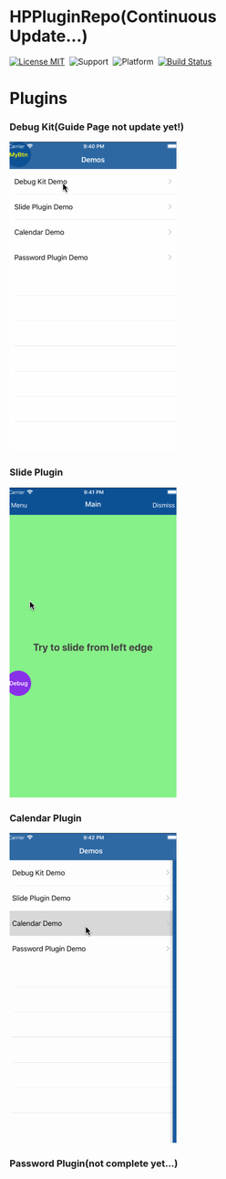 HPPluginRepo(Continuous Update...)
==============
[![License MIT](https://img.shields.io/badge/license-MIT-green.svg?style=flat)](https://github.com/shuangyu/HPPluginRepo/blob/master/The%20MIT%20License%20(MIT))&nbsp;
![Support](https://img.shields.io/badge/language-swift-orange.svg)&nbsp;
![Platform](https://img.shields.io/badge/platform-ios-lightgrey.svg)&nbsp;
[![Build Status](https://api.travis-ci.org/shuangyu/HPPluginRepo.svg?branch=master)](https://travis-ci.org/shuangyu/HPPluginRepo)

Plugins
==============

### Debug Kit(Guide Page not update yet!)
![alt tag](https://github.com/shuangyu/HPPluginRepo/blob/master/debugKitDemo.gif)

### Slide Plugin
![alt tag](https://github.com/shuangyu/HPPluginRepo/blob/master/slidePluginDemo.gif)

### Calendar Plugin
![alt tag](https://github.com/shuangyu/HPPluginRepo/blob/master/calendarDemo.gif)

### Password Plugin(not complete yet...)
